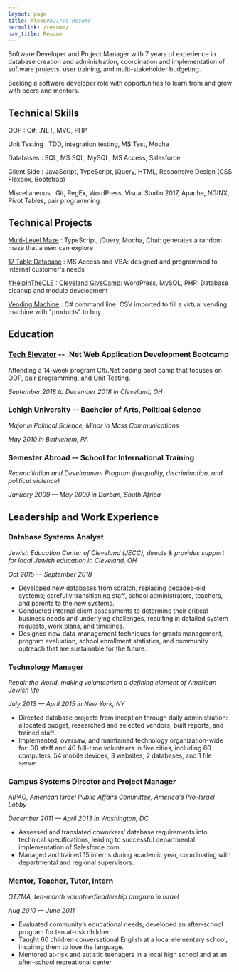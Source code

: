 ```yaml
---
layout: page
title: Alex&#8217;s Resume
permalink: /resume/
nav_title: Resume
---
```


Software Developer and Project Manager with 7 years of experience in database creation and administration, coordination and implementation of software projects, user training, and multi-stakeholder budgeting.

Seeking a software developer role with opportunities to learn from and grow with peers and mentors.


## Technical Skills

OOP
: C#, .NET, MVC, PHP

Unit Testing
: TDD, integration testing, MS Test, Mocha

Databases
: SQL, MS SQL, MySQL, MS Access, Salesforce

Client Side
: JavaScript, TypeScript, jQuery, HTML, Responsive Design (CSS Flexbox, Bootstrap)

Miscellaneous 
: Git, RegEx, WordPress, Visual Studio 2017, Apache, NGINX, Pivot Tables, pair programming


## Technical Projects

[Multi-Level Maze](https://alexkadis.com/maze)
: TypeScript, jQuery, Mocha, Chai: generates a random maze that a user can explore

[17 Table Database](https://alexkadis.com/resume/jecc-camp-database-layout-diagram.png)
: MS Access and VBA: designed and programmed to internal customer's needs

[\#HelpInTheCLE](https://helpinthecle.org/)
: [Cleveland GiveCamp](https://clevelandgivecamp.org/): WordPress, MySQL, PHP: Database cleanup and module development

[Vending Machine](https://github.com/alexkadis/vending-machine)
: C# command line: CSV imported to fill a virtual vending machine with "products" to buy



## Education

### [Tech Elevator](https://www.techelevator.com/) -- .Net Web Application Development Bootcamp

Attending a 14-week program C#/.Net coding boot camp that focuses on OOP, pair programming, and Unit Testing.

*September 2018 to December 2018 in  Cleveland, OH*

### Lehigh University -- Bachelor of Arts, Political Science

*Major in Political Science, Minor in Mass Communications*

*May 2010 in  Bethlehem, PA*

### Semester Abroad -- School for International Training

*Reconciliation and Development Program (inequality, discrimination, and political violence)*

*January 2009 — May 2009 in Durban, South Africa*



## Leadership and Work Experience


### Database Systems Analyst

*Jewish Education Center of Cleveland (JECC), directs & provides support for local Jewish education in Cleveland, OH*

*Oct 2015 — September 2018*

- Developed new databases from scratch, replacing decades-old systems; carefully transitioning staff, school administrators, teachers, and parents to the new systems.
- Conducted internal client assessments to determine their critical business needs and underlying challenges, resulting in detailed system requests, work plans, and timelines.
- Designed new data-management techniques for grants management, program evaluation, school enrollment statistics, and community outreach that are sustainable for the future.

### Technology Manager

*Repair the World, making volunteerism a defining element of American Jewish life*

*July 2013 — April 2015 in New York, NY*

- Directed database projects from inception through daily administration: allocated budget, researched and selected vendors, built reports, and trained staff.
- Implemented, oversaw, and maintained technology organization-wide for: 30 staff and 40 full-time volunteers in five cities, including 60 computers, 54 mobile devices, 3 websites, 2 databases, and 1 file server.



### Campus Systems Director and Project Manager

*AIPAC, American Israel Public Affairs Committee, America&apos;s Pro-Israel Lobby*

*December 2011 — April 2013 in Washington, DC*

- Assessed and translated coworkers’ database requirements into technical specifications, leading to successful departmental implementation of Salesforce.com.
- Managed and trained 15 interns during academic year, coordinating with departmental and regional supervisors.


### Mentor, Teacher, Tutor, Intern

*OTZMA, ten-month volunteer/leadership program in Israel*

*Aug 2010 — June 2011*

- Evaluated community&rsquo;s educational needs; developed an after-school program for ten at-risk children.
- Taught 60 children conversational English at a local elementary school, inspiring them to love the language.
- Mentored at-risk and autistic teenagers in a local high school and at an after-school recreational center.


